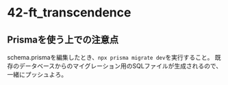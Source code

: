 # 42-ft_transcendence

## Prismaを使う上での注意点

schema.prismaを編集したとき、`npx prisma migrate dev`を実行すること。
既存のデータベースからのマイグレーション用のSQLファイルが生成されるので、一緒にプッシュよろ。